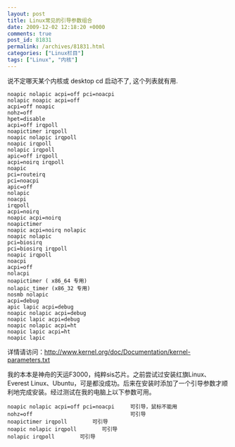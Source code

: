 ```yaml
---
layout: post
title: Linux常见的引导参数组合
date: 2009-12-02 12:18:20 +0000
comments: true
post_id: 81831
permalink: /archives/81831.html
categories: ["Linux栏目"]
tags: ["Linux", "内核"]
---
```


说不定哪天某个内核或 desktop cd 启动不了, 这个列表就有用.

    noapic nolapic acpi=off pci=noacpi
    nolapic noapic acpi=off
    acpi=off noapic
    nohz=off
    hpet=disable
    acpi=off irqpoll
    noapictimer irqpoll
    noapic nolapic irqpoll
    noapic irqpoll
    nolapic irqpoll
    apic=off irqpoll
    acpi=noirq irqpoll
    noapic
    pci=routeirq
    pci=noacpi
    apic=off
    nolapic
    noacpi
    irqpoll
    acpi=noirq
    noapic acpi=noirq
    noapictimer
    noapic acpi=noirq nolapic
    noapic nolapic
    pci=biosirq
    pci=biosirq irqpoll
    noapic irqpoll
    noacpi
    acpi=off
    nolacpi
    noapictimer ( x86_64 专用)
    nolapic_timer (x86_32 专用)
    nosmb nolapic
    acpi=debug
    apic lapic acpi=debug
    noapic nolapic acpi=debug
    noapic lapic acpi=debug
    noapic nolapic acpi=ht
    noapic lapic acpi=ht
    noapic lapic

详情请访问：http://www.kernel.org/doc/Documentation/kernel-parameters.txt

我的本本是神舟的天运F3000，纯粹sis芯片。之前尝试过安装红旗Linux、Everest Linux、Ubuntu，可是都没成功。后来在安装时添加了一个引导参数才顺利地完成安装。经过测试在我的电脑上以下参数可用。
    
    noapic nolapic acpi=off pci=noacpi     可引导，鼠标不能用
    nohz=off                               可引导
    noapictimer irqpoll        可引导
    noapic nolapic irqpoll        可引导
    nolapic irqpoll        可引导
